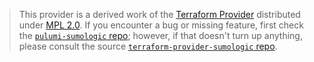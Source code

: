 > This provider is a derived work of the [Terraform Provider](https://github.com/terraform-providers/terraform-provider-sumologic)
> distributed under [MPL 2.0](https://www.mozilla.org/en-US/MPL/2.0/). If you encounter a bug or missing feature,
> first check the [`pulumi-sumologic` repo](/issues); however, if that doesn't turn up anything,
> please consult the source [`terraform-provider-sumologic` repo](https://github.com/terraform-providers/terraform-provider-sumologic/issues).
